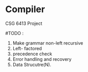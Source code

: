 # Compiler
CSG 6413 Project

#TODO :
1. Make grammar non-left recursive
2. Left- factored
3. precedence check
4. Error handling  and recovery
5. Data Strucutre(N).



